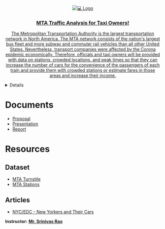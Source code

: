 
<!-- PROJECT LOGO -->
<br />
<p align="center">
  <a href="https://github.com/alaanouud/EDA-Project">
    <img src="https://www.fb101.com/wp-content/uploads/9E278948-2979-4A84-8DBF-DB2BCAD6098D_1_201_a.jpeg

" alt="💻 Logo">
  </a>

  <h3 align="center"> MTA Traffic Analysis for Taxi Owners!
</h3>

  <p align="center">
The Metropolitan Transportation Authority is the largest transportation network in North America. The MTA network consists of the nation's largest bus fleet and more subway and commuter rail vehicles than all other United States. Nevertheless, transport companies were affected by the Corona epidemic economically. Therefore, officials and taxi owners will be provided with data on stations, crowded locations, and peak times so that they can increase the number of cars for the convenience of the passengers of each train and provide them with crowded stations or estimate fares in those areas and increase their income.

  </p>
</p>

<!-- TABLE OF CONTENTS -->
<details>
  <summary>Table of Contents</summary>
  <ol>
    <li><a href="#Documents">Documents</a></li>
    <li>
      <a href="#Resources">Resources</a>
      <ul>
        <li><a href="#Dataset">Dataset</a></li>
        <li><a href="#Articles">Articles</a></li>
      </ul>
    </li>
    </li>
  </ol>
</details>

# Documents
- [Proposal](https://github.com/alaanouud/EDA-Project/blob/main/MTA%20Turnstile%20Data.docx)
- [Presentation](https://github.com/alaanouud/EDA-Project/blob/main/MTA%20Presentation(EDA).pdf)
- [Report](https://github.com/alaanouud/EDA-Project/blob/main/MTA%20Report%20(EDA).pdf)



# Resources
## Dataset
-  [MTA Turnstile](http://web.mta.info/developers/turnstile.html)
- [MTA Stations](https://atisdata.s3.amazonaws.com/Station/Stations.csv)
## Articles
- [NYC/EDC - New Yorkers and Their Cars](https://edc.nyc/article/new-yorkers-and-their-cars)


**Instructor:** [**Mr. Srinivas Rao**]()

